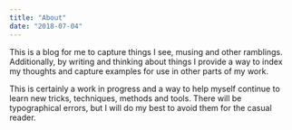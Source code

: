 ```yaml
---
title: "About"
date: "2018-07-04"
---
```


This is a blog for me to capture things I see, musing and other ramblings. Additionally, by writing and thinking about things I provide a way to index my thoughts and capture examples for use in other parts of my work. 

This is certainly a work in progress and a way to help myself continue to learn new tricks, techniques, methods and tools. There will be typographical errors, but I will do my best to avoid them for the casual reader.


